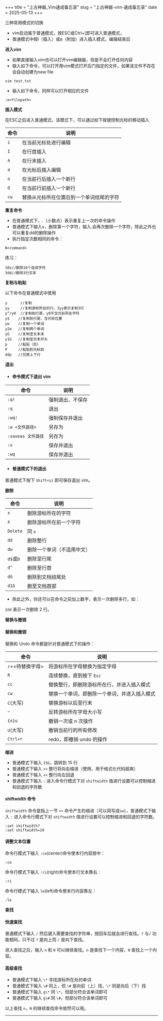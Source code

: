 +++
title = "上古神器_Vim速成备忘录"
slug = "上古神器-vim-速成备忘录"
date = 2025-05-13
+++

三种常用模式的切换



- vim启动属于普通模式，按ESC或Ctrl+[即可进入普通模式，
- 普通模式中按i（插入）或a（附加）进入插入模式，编辑结束后

**进入vim**

- 如果直接输入vim也可以打开vim编辑器，但是不会打开任何内容
- 输入如下命令，可以打开用vim模式打开后门指定的文件，如果该文件不存在会自动创建为new file

```
vim test.txt
```

- 输入如下命令，同样可以打开相应的文件

```
:e<filepath>
```

**插入模式**


在ESC之后进入普通模式，该模式下，可以通过如下按键控制光标的移动插入



| 命令 | 说明                                     |
| ---- | ---------------------------------------- |
| `i`  | 在当前光标处进行编辑                     |
| `I`  | 在行首插入                               |
| `A`  | 在行末插入                               |
| `a`  | 在光标后插入编辑                         |
| `o`  | 在当前行后插入一个新行                   |
| `O`  | 在当前行前插入一个新行                   |
| `cw` | 替换从光标所在位置后到一个单词结尾的字符 |

**重复命令**

- 在普通模式下，.（小数点）表示重复上一次的命令操作
- 普通模式下输入x，删除第一个字符，输入.会再次删除一个字符，除此之外也可以重复dd的删除操作
- 执行指定次数相同的命令：

```
N<command>
```

练习：

```
10x//删除10个连续字符
3dd//删除3行文本
```

**复制与粘贴**

以下命令在普通模式中使用



```
y      //复制
yy     //复制游标所在的行，3yy表示复制3行
y^/y0  //复制到行首，y0不含光标所在字符
y$    //复制到行尾，含光标位置
yw    //复制一个单词
y2w   //复制两个单词
yG    //复制至文本末
y1G   //复制至文本开头
p     //粘贴（后）
P     //粘贴到光标前
ddp   //交换上下行
```

**退出**



- #### 命令模式下退出 vim

| 命令               | 说明             |
| ------------------ | ---------------- |
| `:q!`              | 强制退出，不保存 |
| `:q`               | 退出             |
| `:wq!`             | 强制保存并退出   |
| `:w <文件路径>`    | 另存为           |
| `:saveas 文件路径` | 另存为           |
| `:x`               | 保存并退出       |
| `:wq`              | 保存并退出       |



- #### 普通模式下的退出

普通模式下按下 `Shift+zz` 即可保存退出 vim。

**删除**





| 命令      | 说明                       |
| --------- | -------------------------- |
| `x`       | 删除游标所在的字符         |
| `X`       | 删除游标所在前一个字符     |
| `Delete`  | 同 `x`                     |
| `dd`      | 删除整行                   |
| `dw`      | 删除一个单词（不适用中文） |
| `d$`或`D` | 删除至行尾                 |
| `d^`      | 删除至行首                 |
| `dG`      | 删除到文档结尾处           |
| `d1G`     | 删至文档首部               |



- 除此之外，你还可以在命令之前加上数字，表示一次删除多行，如：

`2dd` 表示一次删除 2 行。

**替换与撤销**



#### 替换和撤销

替换和 Undo 命令都是针对普通模式下的操作：

| 命令             | 说明                                         |
| ---------------- | -------------------------------------------- |
| `r`+<待替换字母> | 将游标所在字母替换为指定字母                 |
| `R`              | 连续替换，直到按下 `Esc`                     |
| `cc`             | 替换整行，即删除游标所在行，并进入插入模式   |
| `cw`             | 替换一个单词，即删除一个单词，并进入插入模式 |
| `C`(大写)        | 替换游标以后至行末                           |
| `~`              | 反转游标所在字母大小写                       |
| `{n}u`           | 撤销一次或 n 次操作                          |
| `U`(大写)        | 撤销当前行的所有修改                         |
| `Ctrl+r`         | redo，即撤销 undo 的操作                     |

**缩进**



- 普通模式下输入 `15G`，跳转到 15 行
- 普通模式下输入 `>>` 整行将向右缩进（使用，用于格式化代码超爽）
- 普通模式下输入 `<<` 整行向左回退
- 普通模式下输入 `:` 进入命令行模式下对 `shiftwidth` 值进行设置可以控制缩进和回退的字符数

#### shiftwidth 命令

`shiftwidth` 命令是指上一节 `>>` 命令产生的缩进（可以简写成`sw`），普通模式下输入 `:` 进入命令行模式下对 `shiftwidth` 值进行设置可以控制缩进和回退的字符数。

```
:set shiftwidth?
:set shiftwidth=10
```

#### 调整文本位置

命令行模式下输入 `:ce`(center)命令使本行内容居中：

```
:ce
```

命令行模式下输入 `:ri`(right)命令使本行文本靠右：

```
:ri
```

命令行模式下输入 `le`(left)命令使本行内容靠左：

```
:le
```

**查找**



#### 快速查找

普通模式下输入 `/` 然后键入需要查找的字符串，按回车后就会进行查找。`?` 与`/` 功能相同，只不过 `?` 是向上而 `/` 是向下查找。

进入查找之后，输入 `n` 和 `N` 可以继续查找。`n` 是查找下一个内容，`N` 查找上一个内容。

#### 高级查找

- 普通模式下输入 `\*` 寻找游标所在处的单词
- 普通模式下输入 `\#` 同上，但 `\#` 是向前（上）找，`\*` 则是向后（下）找
- 普通模式下输入 `g\*` 同 `\*`，但部分符合该单词即可
- 普通模式下输入 `g\#` 同 `\#`，但部分符合该单词即可

以上查找 `n`，`N` 的继续查找命令依然可以用。

---


